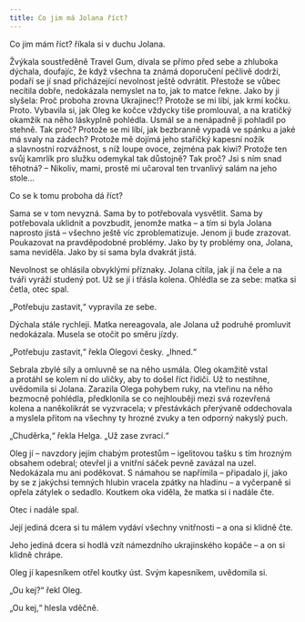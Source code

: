 ```yaml
---
title: Co jim má Jolana říct?
---
```


Co jim mám říct? říkala si v duchu Jolana.

Žvýkala soustředěně Travel Gum, dívala se přímo před sebe a zhluboka dýchala, doufajíc, že když všechna ta známá doporučení pečlivě dodrží, podaří se jí snad přicházející nevolnost ještě odvrátit. Přestože se vůbec necítila dobře, nedokázala nemyslet na to, jak to matce řekne. Jako by ji slyšela: Proč proboha zrovna Ukrajinec!? Protože se mi líbí, jak krmí kočku. Proto. Vybavila si, jak Oleg ke kočce vždycky tiše promlouval, a na kratičký okamžik na něho láskyplně pohlédla. Usmál se a nenápadně ji pohladil po stehně. Tak proč? Protože se mi líbí, jak bezbranně vypadá ve spánku a jaké má svaly na zádech? Protože mě dojímá jeho stařičký kapesní nožík a slavnostní rozvážnost, s níž loupe ovoce, zejména pak kiwi? Protože ten svůj kamrlík pro služku odemykal tak důstojně? Tak proč? Jsi s ním snad těhotná? – Nikoliv, mami, prostě mi učaroval ten trvanlivý salám na jeho stole…

Co se k tomu proboha dá říct?

Sama se v tom nevyzná. Sama by to potřebovala vysvětlit. Sama by potřebovala uklidnit a povzbudit, jenomže matka – a tím si byla Jolana naprosto jistá – všechno ještě víc zproblematizuje. Jenom ji bude zrazovat. Poukazovat na pravděpodobné problémy. Jako by ty problémy ona, Jolana, sama neviděla. Jako by si sama byla dvakrát jistá.

Nevolnost se ohlásila obvyklými příznaky. Jolana cítila, jak jí na čele a na tváři vyráží studený pot. Už se jí i třásla kolena. Ohlédla se za sebe: matka si četla, otec spal.

„Potřebuju zastavit,“ vypravila ze sebe.

Dýchala stále rychleji. Matka nereagovala, ale Jolana už podruhé promluvit nedokázala. Musela se otočit po směru jízdy.

„Potřebuju zastavit,“ řekla Olegovi česky. „Ihned.“

Sebrala zbylé síly a omluvně se na něho usmála. Oleg okamžitě vstal a protáhl se kolem ní do uličky, aby to došel říct řidiči. Už to nestihne, uvědomila si Jolana. Zarazila Olega pohybem ruky, na vteřinu na něho bezmocně pohlédla, předklonila se co nejhlouběji mezi svá rozevřená kolena a naněkolikrát se vyzvracela; v přestávkách přerývaně oddechovala a myslela přitom na všechny ty hrozné zvuky a ten odporný nakyslý puch.

„Chuděrka,“ řekla Helga. „Už zase zvrací.“

Oleg jí – navzdory jejím chabým protestům – igelitovou tašku s tím hrozným obsahem odebral; otevřel ji a vnitřní sáček pevně zavázal na uzel. Nedokázala mu ani poděkovat. S námahou se napřímila – připadalo jí, jako by se z jakýchsi temných hlubin vracela zpátky na hladinu – a vyčerpaně si opřela zátylek o sedadlo. Koutkem oka viděla, že matka si i nadále čte.

Otec i nadále spal.

Její jediná dcera si tu málem vydáví všechny vnitřnosti – a ona si klidně čte.

Jeho jediná dcera si hodlá vzít námezdního ukrajinského kopáče – a on si klidně chrápe.

Oleg jí kapesníkem otřel koutky úst. Svým kapesníkem, uvědomila si.

„Ou kej?“ řekl Oleg.

„Ou kej,“ hlesla vděčně.

